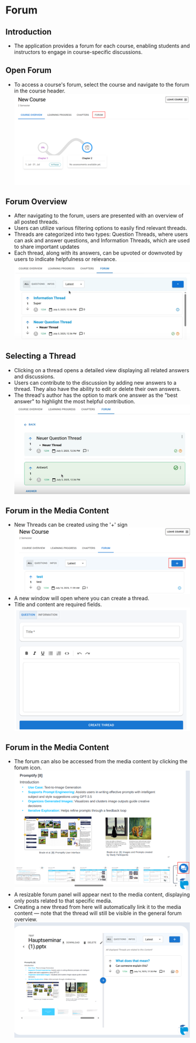 # Forum
## Introduction
- The application provides a forum for each course, enabling students and instructors to engage in course-specific discussions.
## Open Forum
-   To access a course's forum, select the course and navigate to the forum in the course header.
![Open Forum](Images/forum_open.png)

## Forum Overview
- After navigating to the forum, users are presented with an overview of all posted threads.
- Users can utilize various filtering options to easily find relevant threads.
- Threads are categorized into two types: Question Threads, where users can ask and answer questions, and Information Threads, which are used to share important updates
- Each thread, along with its answers, can be upvoted or downvoted by users to indicate helpfulness or relevance.
![Forum Overview](Images/forum_overview.png)

## Selecting a Thread
- Clicking on a thread opens a detailed view displaying all related answers and discussions.
- Users can contribute to the discussion by adding new answers to a thread. They also have the ability to edit or delete their own answers.
- The thread's author has the option to mark one answer as the "best answer" to highlight the most helpful contribution.
![Forum Thread Detail](Images/thread_detail.png)

## Forum in the Media Content
- New Threads can be created using the '+' sign
![Forum Create Thread](Images/create_thread.png)
- A new window will open where you can create a thread.
- Title and content are required fields.
![Create Thread View](Images/create_thread_view.png)


## Forum in the Media Content
- The forum can also be accessed from the media content by clicking the forum icon.
![Open Forum Media Content](Images/open_forum_media.png)
- A resizable forum panel will appear next to the media content, displaying only posts related to that specific media.
- Creating a new thread from here will automatically link it to the media content — note that the thread will still be visible in the general forum overview.
![ Forum Media Content](Images/forum_media_content.png)
